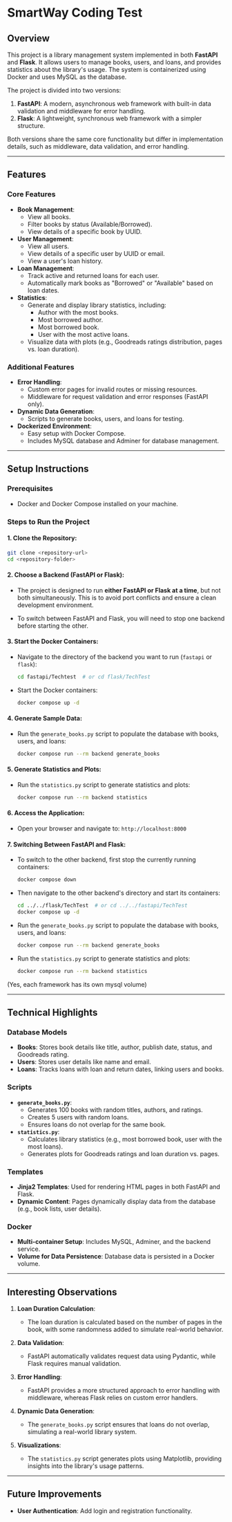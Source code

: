 # SmartWay Coding Test

## Overview

This project is a library management system implemented in both **FastAPI** and **Flask**. It allows users to manage books, users, and loans, and provides statistics about the library's usage. The system is containerized using Docker and uses MySQL as the database.

The project is divided into two versions:
1. **FastAPI**: A modern, asynchronous web framework with built-in data validation and middleware for error handling.
2. **Flask**: A lightweight, synchronous web framework with a simpler structure.

Both versions share the same core functionality but differ in implementation details, such as middleware, data validation, and error handling.

---

## Features

### Core Features
- **Book Management**:
  - View all books.
  - Filter books by status (Available/Borrowed).
  - View details of a specific book by UUID.
- **User Management**:
  - View all users.
  - View details of a specific user by UUID or email.
  - View a user's loan history.
- **Loan Management**:
  - Track active and returned loans for each user.
  - Automatically mark books as "Borrowed" or "Available" based on loan dates.
- **Statistics**:
  - Generate and display library statistics, including:
    - Author with the most books.
    - Most borrowed author.
    - Most borrowed book.
    - User with the most active loans.
  - Visualize data with plots (e.g., Goodreads ratings distribution, pages vs. loan duration).

### Additional Features
- **Error Handling**:
  - Custom error pages for invalid routes or missing resources.
  - Middleware for request validation and error responses (FastAPI only).
- **Dynamic Data Generation**:
  - Scripts to generate books, users, and loans for testing.
- **Dockerized Environment**:
  - Easy setup with Docker Compose.
  - Includes MySQL database and Adminer for database management.

---

## Setup Instructions

### Prerequisites
- Docker and Docker Compose installed on your machine.

### Steps to Run the Project

#### 1. **Clone the Repository**:
   ```bash
   git clone <repository-url>
   cd <repository-folder>
   ```

#### 2. **Choose a Backend (FastAPI or Flask)**:
   - The project is designed to run **either FastAPI or Flask at a time**, but not both simultaneously. This is to avoid port conflicts and ensure a clean development environment.

   - To switch between FastAPI and Flask, you will need to stop one backend before starting the other.

#### 3. **Start the Docker Containers**:
   - Navigate to the directory of the backend you want to run (`fastapi` or `flask`):
     ```bash
     cd fastapi/Techtest  # or cd flask/TechTest
     ```
   - Start the Docker containers:
     ```bash
     docker compose up -d
     ```

#### 4. **Generate Sample Data**:
   - Run the `generate_books.py` script to populate the database with books, users, and loans:
     ```bash
     docker compose run --rm backend generate_books
     ```

#### 5. **Generate Statistics and Plots**:
   - Run the `statistics.py` script to generate statistics and plots:
     ```bash
     docker compose run --rm backend statistics
     ```

#### 6. **Access the Application**:
   - Open your browser and navigate to:
     `http://localhost:8000`

#### 7. **Switching Between FastAPI and Flask**:
   - To switch to the other backend, first stop the currently running containers:
     ```bash
     docker compose down
     ```
   - Then navigate to the other backend's directory and start its containers:
     ```bash
     cd ../../flask/TechTest  # or cd ../../fastapi/TechTest
     docker compose up -d
     ```
   - Run the `generate_books.py` script to populate the database with books, users, and loans:
     ```bash
     docker compose run --rm backend generate_books
     ```
   - Run the `statistics.py` script to generate statistics and plots:
     ```bash
     docker compose run --rm backend statistics
     ```

(Yes, each framework has its own mysql volume)

---

## Technical Highlights

### Database Models
- **Books**: Stores book details like title, author, publish date, status, and Goodreads rating.
- **Users**: Stores user details like name and email.
- **Loans**: Tracks loans with loan and return dates, linking users and books.

### Scripts
- **`generate_books.py`**:
  - Generates 100 books with random titles, authors, and ratings.
  - Creates 5 users with random loans.
  - Ensures loans do not overlap for the same book.
- **`statistics.py`**:
  - Calculates library statistics (e.g., most borrowed book, user with the most loans).
  - Generates plots for Goodreads ratings and loan duration vs. pages.

### Templates
- **Jinja2 Templates**: Used for rendering HTML pages in both FastAPI and Flask.
- **Dynamic Content**: Pages dynamically display data from the database (e.g., book lists, user details).

### Docker
- **Multi-container Setup**: Includes MySQL, Adminer, and the backend service.
- **Volume for Data Persistence**: Database data is persisted in a Docker volume.

---

## Interesting Observations

1. **Loan Duration Calculation**:
   - The loan duration is calculated based on the number of pages in the book, with some randomness added to simulate real-world behavior.

2. **Data Validation**:
   - FastAPI automatically validates request data using Pydantic, while Flask requires manual validation.

3. **Error Handling**:
   - FastAPI provides a more structured approach to error handling with middleware, whereas Flask relies on custom error handlers.

4. **Dynamic Data Generation**:
   - The `generate_books.py` script ensures that loans do not overlap, simulating a real-world library system.

5. **Visualizations**:
   - The `statistics.py` script generates plots using Matplotlib, providing insights into the library's usage patterns.

---

## Future Improvements

- **User Authentication**: Add login and registration functionality.

